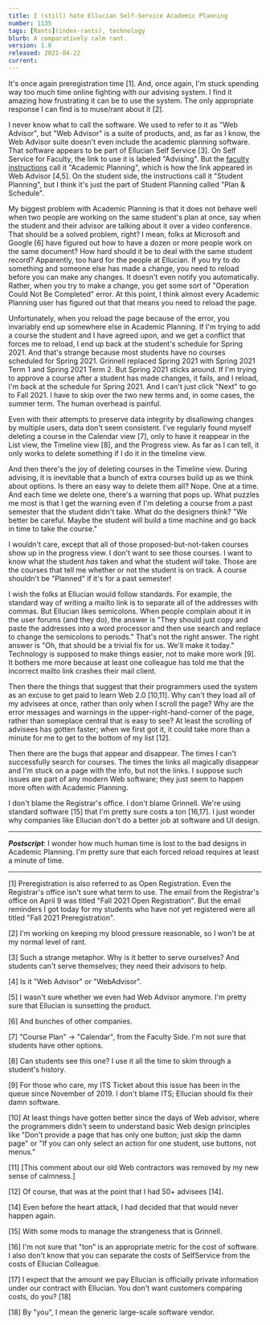 ```yaml
---
title: I (still) hate Ellucian Self-Service Academic Planning
number: 1135
tags: [Rants](index-rants), technology
blurb: A comparatively calm rant.
version: 1.0
released: 2021-04-22 
current: 
---
```

It's once again preregistration time [1].  And, once again, I'm stuck
spending way too much time online fighting with our advising system.
I find it amazing how frustrating it can be to use the system. 
The only appropriate response I can find is to muse/rant about it [2].

I never know what to call the software.  We used to refer to it as
"Web Advisor", but "Web Advisor" is a suite of products, and, as
far as I know, the Web Advisor suite doesn't even include the
academic planning software.  That software appears to be part of
Ellucian Self Service [3].  On Self Service for Faculty, the link
to use it is labeled "Advising".  But the [faculty
instructions](https://grinco.sharepoint.com/sites/Registrar/Shared%20Documents/How%20to%20Approve%20Online%20Registration%20Via%20AcademicPlanning.pdf)
call it "Academic Planning", which is how the link appeared in Web
Advisor [4,5].  On the student side, the instructions call it
"Student Planning", but I think it's just the part of Student
Planning called "Plan & Schedule".

My biggest problem with Academic Planning is that it does not behave
well when two people are working on the same student's plan at once,
say when the student and their advisor are talking about it over a
video conference.  That should be a solved problem, right?  I mean,
folks at Microsoft and Google [6] have figured out how to have a
dozen or more people work on the same document?  How hard should
it be to deal with the same student record?  Apparently, too hard
for the people at Ellucian.  If you try to do something and someone
else has made a change, you need to reload before you can make any
changes.  It doesn't even notify you automatically.  Rather, when
you try to make a change, you get some sort of "Operation Could Not
Be Completed" error.  At this point, I think almost every Academic
Planning user has figured out that that means you need to reload
the page.

Unfortunately, when you reload the page because of the error, you
invariably end up somewhere else in Academic Planning.  If I'm
trying to add a course the student and I have agreed upon, and we
get a conflict that forces me to reload, I end up back at the
student's schedule for Spring 2021.  And that's strange because
most students have no courses scheduled for Spring 2021.  Grinnell replaced
Spring 2021 with Spring 2021 Term 1 and Spring 2021 Term 2.  But
Spring 2021 sticks around.  If I'm trying to approve a course after
a student has made changes, it fails, and I reload, I'm back at the
schedule for Spring 2021.  And I can't just click "Next" to go to
Fall 2021.  I have to skip over the two new terms and, in some
cases, the summer term.  The human overhead is painful.

Even with their attempts to preserve data integrity by disallowing 
changes by multiple users, data don't seem consistent.  I've regularly
found myself deleting a course in the Calendar view [7], only to
have it reappear in the List view, the Timeline view [8], and the
Progress view.  As far as I can tell, it only works to delete
something if I do it in the timeline view.

And then there's the joy of deleting courses in the Timeline view.
During advising, it is inevitable that a bunch of extra courses
build up as we think about options.  Is there an easy way to delete
them all?  Nope.  One at a time.  And each time we delete one,
there's a warning that pops up.  What puzzles me most is that I get
the warning even if I'm deleting a course from a past semester that
the student didn't take.  What do the designers think?  "We better
be careful.  Maybe the student will build a time machine and go
back in time to take the course."

I wouldn't care, except that all of those proposed-but-not-taken
courses show up in the progress view.  I don't want to see those
courses.  I want to know what the student *has* taken and what the
student *will* take.  Those are the courses that tell me whether
or not the student is on track.  A course shouldn't be "Planned"
if it's for a past semester!

I wish the folks at Ellucian would follow standards.  For example,
the standard way of writing a mailto link is to separate all of the
addresses with commas.  But Ellucian likes semicolons.  When people
complain about it in the user forums (and they do), the answer is
"They should just copy and paste the addresses into a word processor
and then use search and replace to change the semicolons to periods."
That's not the right answer.  The right answer is "Oh, that should
be a trivial fix for us.  We'll make it today."  Technology is
supposed to make things easier, not to make more work [9].  It
bothers me more because at least one colleague has told me that the
incorrect mailto link crashes their mail client.

Then there the things that suggest that their programmers used the
system as an excuse to get paid to learn Web 2.0 [10,11].  Why can't
they load all of my advisees at once, rather than only when I scroll
the page?  Why are the error messages and warnings in the
upper-right-hand-corner of the page, rather than someplace central
that is easy to see?  At least the scrolling of advisees has gotten
faster; when we first got it, it could take more than a minute for
me to get to the bottom of my list [12].

Then there are the bugs that appear and disappear.  The times I
can't successfully search for courses.  The times the links all
magically disappear and I'm stuck on a page with the info, but not
the links.  I suppose such issues are part of any modern Web software;
they just seem to happen more often with Academic Planning.

I don't blame the Registrar's office.  I don't blame Grinnell.
We're using standard software [15] that I'm pretty sure costs a ton
[16,17].  I just wonder why companies like Ellucian don't do a
better job at software and UI design.

---

**_Postscript_**: I wonder how much human time is lost to the bad
designs in Academic Planning.  I'm pretty sure that each forced
reload requires at least a minute of time.

---

[1] Preregistration is also referred to as Open Registration.  Even the
Registrar's office isn't sure what term to use.    The email from the
Registrar's office on April 9 was titled "Fall 2021 Open Registration".  But
the email reminders I got today for my students who have not yet registered
were all titled "Fall 2021 Preregistration".

[2] I'm working on keeping my blood pressure reasonable, so I won't be
at my normal level of rant.

[3] Such a strange metaphor.  Why is it better to serve ourselves?  And
students can't serve themselves; they need their advisors to help.

[4] Is it "Web Advisor" or "WebAdvisor". 

[5] I wasn't sure whether we even had Web Advisor anymore.  I'm pretty
sure that Ellucian is sunsetting the product.

[6] And bunches of other companies.

[7] "Course Plan" -> "Calendar", from the Faculty Side.  I'm not sure that
students have other options.

[8] Can students see this one?  I use it all the time to skim through a
student's history.

[9] For those who care, my ITS Ticket about this issue has been in the queue
since November of 2019.  I don't blame ITS; Ellucian should fix their damn
software.

[10] At least things have gotten better since the days of Web advisor, where
the programmers didn't seem to understand basic Web design principles like 
"Don't provide a page that has only one button; just skip the damn page" or
"If you can only select an action for one student, use buttons, not menus."

[11] \[This comment about our old Web contractors was removed by my new
sense of calmness.\]

[12] Of course, that was at the point that I had 50+ advisees [14].

[14] Even before the heart attack, I had decided that that would never happen
again.

[15] With some mods to manage the strangeness that is Grinnell.

[16] I'm not sure that "ton" is an appropriate metric for the cost of software.  I
also don't know that you can separate the costs of SelfService from the costs of
Ellucian Colleague.

[17] I expect that the amount we pay Ellucian is officially private information under
our contract with Ellucian.  You don't want customers comparing costs, do you? [18]

[18] By "you", I mean the generic large-scale software vendor.
